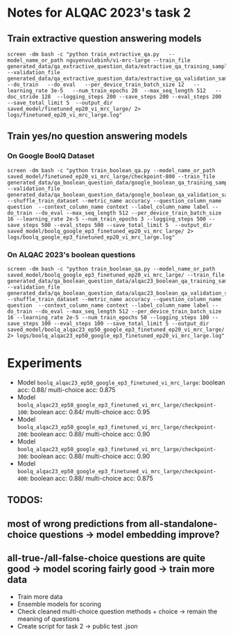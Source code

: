 # Notes for ALQAC 2023's task 2

## Train extractive question answering models
```
screen -dm bash -c "python train_extractive_qa.py   --model_name_or_path nguyenvulebinh/vi-mrc-large --train_file generated_data/qa_extractive_question_data/extractive_qa_training_samples.json --validation_file generated_data/qa_extractive_question_data/extractive_qa_validation_samples.json  --do_train   --do_eval   --per_device_train_batch_size 12   --learning_rate 3e-5   --num_train_epochs 20  --max_seq_length 512   --doc_stride 128  --logging_steps 200 --save_steps 200 --eval_steps 200 --save_total_limit 5  --output_dir saved_model/finetuned_ep20_vi_mrc_large/ 2> logs/finetuned_ep20_vi_mrc_large.log"
```

## Train yes/no question answering models

### On Google BoolQ Dataset

```
screen -dm bash -c "python train_boolean_qa.py --model_name_or_path  saved_model/finetuned_ep20_vi_mrc_large/checkpoint-800 --train_file generated_data/qa_boolean_question_data/google_boolean_qa_training_samples.json --validation_file generated_data/qa_boolean_question_data/google_boolean_qa_validation_samples.json   --shuffle_train_dataset --metric_name accuracy --question_column_name question  --context_column_name context --label_column_name label --do_train --do_eval --max_seq_length 512 --per_device_train_batch_size 16 --learning_rate 2e-5 --num_train_epochs 3 --logging_steps 500 --save_steps 500 --eval_steps 500 --save_total_limit 5  --output_dir saved_model/boolq_google_ep3_finetuned_ep20_vi_mrc_large/ 2> logs/boolq_google_ep3_finetuned_ep20_vi_mrc_large.log"
```

### On ALQAC 2023's boolean questions

```
screen -dm bash -c "python train_boolean_qa.py --model_name_or_path  saved_model/boolq_google_ep3_finetuned_ep20_vi_mrc_large/ --train_file generated_data/qa_boolean_question_data/alqac23_boolean_qa_training_samples.json --validation_file generated_data/qa_boolean_question_data/alqac23_boolean_qa_validation_samples.json  --shuffle_train_dataset --metric_name accuracy --question_column_name question  --context_column_name context --label_column_name label --do_train --do_eval --max_seq_length 512 --per_device_train_batch_size 16 --learning_rate 2e-5 --num_train_epochs 50 --logging_steps 100 --save_steps 100 --eval_steps 100 --save_total_limit 5 --output_dir saved_model/boolq_alqac23_ep50_google_ep3_finetuned_ep20_vi_mrc_large/ 2> logs/boolq_alqac23_ep50_google_ep3_finetuned_ep20_vi_mrc_large.log"
```


# Experiments

- Model `boolq_alqac23_ep50_google_ep3_finetuned_vi_mrc_large`:                boolean acc: 0.88/ multi-choice acc: 0.875
- Model `boolq_alqac23_ep50_google_ep3_finetuned_vi_mrc_large/checkpoint-100`: boolean acc: 0.84/ multi-choice acc: 0.95
- Model `boolq_alqac23_ep50_google_ep3_finetuned_vi_mrc_large/checkpoint-200`: boolean acc: 0.88/ multi-choice acc: 0.90
- Model `boolq_alqac23_ep50_google_ep3_finetuned_vi_mrc_large/checkpoint-300`: boolean acc: 0.88/ multi-choice acc: 0.90
- Model `boolq_alqac23_ep50_google_ep3_finetuned_vi_mrc_large/checkpoint-400`: boolean acc: 0.88/ multi-choice acc: 0.875

## TODOS:
## most of wrong predictions from all-standalone-choice questions -> model embedding improve?
## all-true-/all-false-choice questions are quite good -> model scoring fairly good -> train more data

- Train more data
- Ensemble models for scoring
- Check cleaned multi-choice question methods + choice -> remain the meaning of questions
- Create script for task 2 -> public test .json

